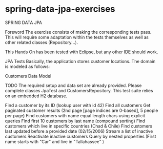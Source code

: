 # spring-data-jpa-exercises
SPRING DATA JPA

Foreword
The exercise consists of making the corresponding tests pass. This will require some adaptation within the tests themselves as well as other related classes (Repository...).

This Hands On has been tested with Eclipse, but any other IDE should work.

JPA Tests
Basically, the application stores customer locations. The domain is modeled as follows:

Customers Data Model

TODO
The required setup and data set are already provided. Please complete classes JpaTest and CustomersRepository. This test suite relies on an embedded H2 database.

Find a customer by its ID (lookup user with id 42)
Find all customers
Get paginated customer results (2nd page [page indices are 0-based], 5 people per page)
Find customers with name equal length chars using explicit queries
Find first 10 customers by last name (compound sorting)
Find customers which live in specific countries (Chad & Chile)
Find customers last updated before a provided date (02/15/2006)
Stream a list of inactive customers
Reactivate inactive customers
Query by nested properties (First name starts with "Car" and live in "Tallahassee" )
